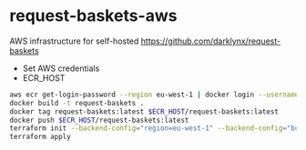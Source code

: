 # request-baskets-aws

AWS infrastructure for self-hosted https://github.com/darklynx/request-baskets

- Set AWS credentials
- ECR_HOST

```bash
aws ecr get-login-password --region eu-west-1 | docker login --username AWS --password-stdin $ECR_HOST
docker build -t request-baskets .
docker tag request-baskets:latest $ECR_HOST/request-baskets:latest
docker push $ECR_HOST/request-baskets:latest
terraform init --backend-config="region=eu-west-1" --backend-config="bucket=test-terraform-state" --backend-config="key=request-baskets"
terraform apply
```
